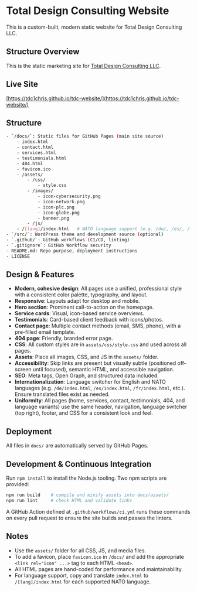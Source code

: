 # Total Design Consulting Website

This is a custom-built, modern static website for Total Design Consulting LLC.

## Structure Overview

This is the static marketing site for [Total Design Consulting LLC](https://www.totaldesignconsulting.com).

## Live Site

[https://tdc1chris.github.io/tdc-website/](https://tdc1chris.github.io/tdc-website/)

## Structure
```bash
- `/docs/`: Static files for GitHub Pages (main site source)
    - index.html
    - contact.html
    - services.html
    - testimonials.html
    - 404.html
    - favicon.ico
    - /assets/
        - /css/
            - style.css
        - /images/
            - icon-cybersecurity.png
            - icon-network.png
            - icon-plc.png
            - icon-globe.png
            - banner.png
        - /js/
    - /[lang]/index.html   # NATO language support (e.g. /de/, /es/, /fr/, etc.)
- `/src/`: WordPress theme and development source (optional)
- `.github/`: GitHub workflows (CI/CD, linting)
- `.gitignore`: GitHub Workflow security
- README.md: Repo purpose, deployment instructions
- LICENSE
```

## Design & Features

- **Modern, cohesive design**: All pages use a unified, professional style with a consistent color palette, typography, and layout.
- **Responsive**: Layouts adapt for desktop and mobile.
- **Hero section**: Prominent call-to-action on the homepage.
- **Service cards**: Visual, icon-based service overviews.
- **Testimonials**: Card-based client feedback with icons/photos.
- **Contact page**: Multiple contact methods (email, SMS, phone), with a pre-filled email template.
- **404 page**: Friendly, branded error page.
- **CSS**: All custom styles are in `assets/css/style.css` and used across all pages.
- **Assets**: Place all images, CSS, and JS in the `assets/` folder.
- **Accessibility**: Skip links are present but visually subtle (positioned off-screen until focused), semantic HTML, and accessible navigation.
- **SEO**: Meta tags, Open Graph, and structured data included.
- **Internationalization**: Language switcher for English and NATO languages (e.g. `/de/index.html`, `/es/index.html`, `/fr/index.html`, etc.). Ensure translated files exist as needed.
- **Uniformity**: All pages (home, services, contact, testimonials, 404, and language variants) use the same header, navigation, language switcher (top right), footer, and CSS for a consistent look and feel.

## Deployment

All files in `docs/` are automatically served by GitHub Pages.

## Development & Continuous Integration

Run `npm install` to install the Node.js tooling. Two npm scripts are provided:

```bash
npm run build    # compile and minify assets into docs/assets/
npm run lint     # check HTML and validate links
```

A GitHub Action defined at `.github/workflows/ci.yml` runs these commands on
every pull request to ensure the site builds and passes the linters.

## Notes

- Use the `assets/` folder for all CSS, JS, and media files.
- To add a favicon, place `favicon.ico` in `/docs/` and add the appropriate `<link rel="icon" ...>` tag to each HTML `<head>`.
- All HTML pages are hand-coded for performance and maintainability.
- For language support, copy and translate `index.html` to `/[lang]/index.html` for each supported NATO language.
